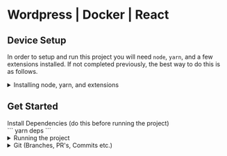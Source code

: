 # Wordpress | Docker | React

## Device Setup

In order to setup and run this project you will need `node`, `yarn`, and a few extensions installed. If not completed previously, the best way to do this is as follows.

<details>

<summary>Installing node, yarn, and extensions</summary>

**Use `nvm` to install `node`**
1. `curl -o- https://raw.githubusercontent.com/creationix/nvm/v0.33.11/install.sh | bash`
    - Clones the nvm repository to `~/.nvm` and adds the source line to your profile (`~/.bash_profile`, `~/.zshrc`, `~/.profile`, or` ~/.bashrc`).
2. `nvm install --lts`
    - Installs the latest `node` version.

[More information on the above process.](https://stackoverflow.com/questions/28017374/what-is-the-suggested-way-to-install-brew-node-js-io-js-nvm-npm-on-os-x#answer-50266406)

**Install `yarn` globally**

Follow the steps outlined here: [Yarn install](https://yarnpkg.com/getting-started/install)

**Install `PHP` globally** 

Follow the steps outlined here: [PHP install](https://www.php.net/manual/en/install.php)

**Install `Docker`**

Follow the steps outlined here: [Docker Install](https://docs.docker.com/desktop/)
</details>

## Get Started
<summary> Install Dependencies (do this before running the project)</summary>
  ```
    yarn deps
  ```
</details>
<details>
<summary> Running the project</summary>
  ```
    yarn start
  ```
  This project will be run on localhost:8000
</details>
<details>



<summary>Git (Branches, PR's, Commits etc.)</summary>

### Branch Names & Pull Requests

Pull Requests and Branch Names should both follow the pattern below:

```
issue code/issue name
```

Real world examples can look like this:

```
WAP-58/remove-70-30
```

```
WAP-55/update-blog-header
```

**Outliers**

If a branch or pull request is not directly related to a card, use the format:

```
type/name-of-changes
```

Real world examples can look like this:

```
feat/adding-task-runner
```

```
chore/updating-packages
```

### Commit Standards

When committing within this project we use `commitlint` to parse commit messages. 
`commitlint` checks if your commit messages meet the [conventional commit format](https://conventionalcommits.org).

In general the pattern mostly looks like this:

```sh
type(scope?): subject  #scope is optional
```

Real world examples can look like this:

```
chore: fix linting issues
```

```
docs(git): explained new standards
```

```
feat(blog): add comment section
```

### Common Types

Common types according to [commitlint-config-conventional (based on the the Angular convention)](https://github.com/conventional-changelog/commitlint/tree/master/%40commitlint/config-conventional#type-enum) can be:

- **build:** Changes that affect the build system or external dependencies (example scopes: gulp, broccoli, yarn)
- **ci:** Changes to our CI configuration files and scripts (example scopes: Travis, Circle, BrowserStack, SauceLabs)
- **chore:** Changes that do not affect the meaning of the code (white-space, formatting, etc.)
- **docs:** Documentation only changes
- **feat:** A new feature
- **fix:** A bug fix
- **perf:** A code change that improves performance
- **refactor:** A code change that neither fixes a bug nor adds a feature
- **test:** Adding missing tests or correcting existing tests

More information on this standard can be found [here.](https://github.com/conventional-changelog/commitlint)

</details>
